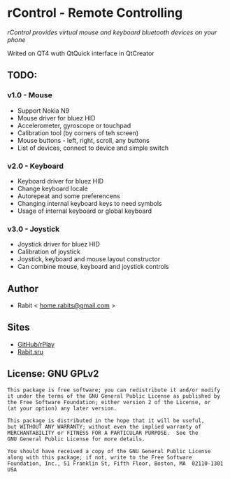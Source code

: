 rControl - Remote Controlling
=============================

*rControl provides virtual mouse and keyboard bluetooth devices on your phone*

Writed on QT4 wuth QtQuick interface in QtCreator

## TODO:
### v1.0 - Mouse
 * Support Nokia N9
 * Mouse driver for bluez HID
 * Accelerometer, gyroscope or touchpad
 * Calibration tool (by corners of teh screen)
 * Mouse buttons - left, right, scroll, any buttons
 * List of devices, connect to device and simple switch

### v2.0 - Keyboard
 * Keyboard driver for bluez HID
 * Change keyboard locale
 * Autorepeat and some preferencens
 * Changing internal keyboard keys to need symbols
 * Usage of internal keyboard or global keyboard

### v3.0 - Joystick
 * Joystick driver for bluez HID
 * Calibration of joystick
 * Joystick, keyboard and mouse layout constructor
 * Can combine mouse, keyboard and joystick controls

## Author

 * Rabit < home.rabits@gmail.com >

## Sites

 * [GitHub/rPlay](https://github.com/rabits/rcontrol)
 * [Rabit.sru](http://rabits.ru)

## License: GNU GPLv2

    This package is free software; you can redistribute it and/or modify
    it under the terms of the GNU General Public License as published by
    the Free Software Foundation; either version 2 of the License, or
    (at your option) any later version.

    This package is distributed in the hope that it will be useful,
    but WITHOUT ANY WARRANTY; without even the implied warranty of
    MERCHANTABILITY or FITNESS FOR A PARTICULAR PURPOSE.  See the
    GNU General Public License for more details.

    You should have received a copy of the GNU General Public License
    along with this package; if not, write to the Free Software
    Foundation, Inc., 51 Franklin St, Fifth Floor, Boston, MA  02110-1301 USA